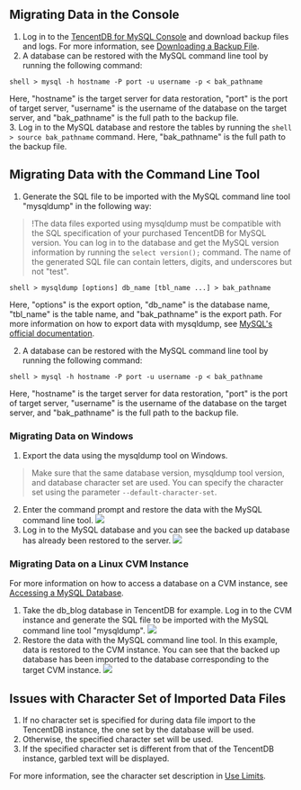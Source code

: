 ## Migrating Data in the Console
1. Log in to the [TencentDB for MySQL Console](https://console.cloud.tencent.com/cdb) and download backup files and logs. For more information, see <a href="https://intl.cloud.tencent.com/document/product/236/7274" target="_blank">Downloading a Backup File<a/>.
2. A database can be restored with the MySQL command line tool by running the following command:
```
shell > mysql -h hostname -P port -u username -p < bak_pathname
```
Here, "hostname" is the target server for data restoration, "port" is the port of target server, "username" is the username of the database on the target server, and "bak_pathname" is the full path to the backup file.  
3. Log in to the MySQL database and restore the tables by running the `shell > source bak_pathname` command.
   Here, "bak_pathname" is the full path to the backup file.

<span id="AA"></span>
## Migrating Data with the Command Line Tool

1. Generate the SQL file to be imported with the MySQL command line tool "mysqldump" in the following way:
> !The data files exported using mysqldump must be compatible with the SQL specification of your purchased TencentDB for MySQL version. You can log in to the database and get the MySQL version information by running the `select version();` command. The name of the generated SQL file can contain letters, digits, and underscores but not "test".</blockquote>
```
shell > mysqldump [options] db_name [tbl_name ...] > bak_pathname
```
Here, "options" is the export option, "db_name" is the database name, "tbl_name" is the table name, and "bak_pathname" is the export path.
For more information on how to export data with mysqldump, see [MySQL's official documentation](https://dev.mysql.com/doc/refman/5.6/en/mysqldump.html).

2. A database can be restored with the MySQL command line tool by running the following command:
```
shell > mysql -h hostname -P port -u username -p < bak_pathname
```
Here, "hostname" is the target server for data restoration, "port" is the port of target server, "username" is the username of the database on the target server, and "bak_pathname" is the full path to the backup file.

### Migrating Data on Windows
1. Export the data using the mysqldump tool on Windows.
>Make sure that the same database version, mysqldump tool version, and database character set are used. You can specify the character set using the parameter ```--default-character-set```.
2. Enter the command prompt and restore the data with the MySQL command line tool.
![](https://main.qcloudimg.com/raw/0d9caa9bbccfa840a88222fe31af980e.png)
3. Log in to the MySQL database and you can see the backed up database has already been restored to the server.
![](https://main.qcloudimg.com/raw/ac73c7b6cd2dd6682dffce3cb696a3dd.png)

### Migrating Data on a Linux CVM Instance
For more information on how to access a database on a CVM instance, see <a href="https://intl.cloud.tencent.com/document/product/236/3130" target="_blank">Accessing a MySQL Database</a>.

1. Take the db_blog database in TencentDB for example. Log in to the CVM instance and generate the SQL file to be imported with the MySQL command line tool "mysqldump".
![](https://main.qcloudimg.com/raw/37536429ee43ca33828ee3c65291276f.png)
2. Restore the data with the MySQL command line tool. In this example, data is restored to the CVM instance. You can see that the backed up database has been imported to the database corresponding to the target CVM instance.
![](https://main.qcloudimg.com/raw/f9fe9b836d22b970c379b6a08e56ff16.png)

## Issues with Character Set of Imported Data Files
1. If no character set is specified for during data file import to the TencentDB instance, the one set by the database will be used.
2. Otherwise, the specified character set will be used.
3. If the specified character set is different from that of the TencentDB instance, garbled text will be displayed.

For more information, see the character set description in <a href="https://intl.cloud.tencent.com/document/product/236/7259#.E5.AD.97.E7.AC.A6.E9.9B.86.E8.AF.B4.E6.98.8E" target="_blank">Use Limits</a>.

